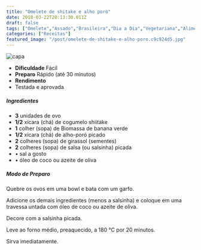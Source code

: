 ```yaml
---
title: "Omelete de shitake e alho poró"
date: 2018-03-22T20:13:30.011Z
draft: false
tags: ["Omelete","Assado","Brasileira","Dia a Dia","Vegetariana","Alimentação saudável"]
categories: ["Receitas"]
featured_image: "/post/omelete-de-shitake-e-alho-poro.c9c924d5.jpg"
---
```


![capa](/post/omelete-de-shitake-e-alho-poro.c9c924d5.jpg)

*   **Dificuldade** Fácil
*   **Preparo** Rápido (até 30 minutos)
*   **Rendimento**
*   Testada e aprovada
    

##### Ingredientes

*   **3** unidades de ovo
*   **1/2** xícara (chá) de cogumelo shiitake
*   **1** colher (sopa) de Biomassa de banana verde
*   **1/2** xícara (chá) de alho-poró picado
*   **2** colheres (sopa) de girassol (sementes)
*   **2** colheres (sopa) de salsa (ou salsinha) picada
*   • sal a gosto
*   • óleo de coco ou azeite de oliva

##### Modo de Preparo

Quebre os ovos em uma bowl e bata com um garfo.

Adicione os demais ingredientes (menos a salsinha) e coloque em uma travessa untada com óleo de coco ou azeite de oliva.

Decore com a salsinha picada.

Leve ao forno médio, preaquecido, a 180 °C por 20 minutos.

Sirva imediatamente.
